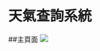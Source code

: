 # 天氣查詢系統
##主頁面
![](https://github.com/z60604z60604/Portfolio/blob/master/gui/img/%E5%9C%96%E7%89%871.png)

